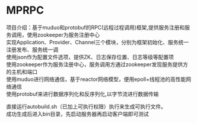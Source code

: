 # MPRPC
项目介绍：基于muduo和protobuf的RPC(远程过程调用)框架,提供服务注册和服务调用，使用zookeeper为服务注册中心  
实现Application、Provider、Channel三个模块，分别为框架初始化、服务统一注册发布、服务统一调  
使用json作为配置文件选项，提供ZK、日志保存位置、日志等级等配置项  
使用zookeeper作为服务注册中心，服务调用方通过zookeeper发现服务提供方的主机和端口  
使用muduo进行网络通信，基于reactor网络模型，便用epoll+线程池的高性能网络通信  
使用protobuf来进行数据序列化和反序列化,以字节流进行数据传输  


直接运行autobuild.sh（已加上可执行权限）执行来生成可执行文件。  
成功生成后进入bin目录，先启动服务器再启动客户端即可测试  

